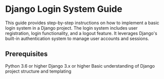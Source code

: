 # Django Login System Guide
This guide provides step-by-step instructions on how to implement a basic login system in a Django project. The login system includes user registration, login functionality, and a logout feature. It leverages Django's built-in authentication system to manage user accounts and sessions.

## Prerequisites
Python 3.6 or higher
Django 3.x or higher
Basic understanding of Django project structure and templating

